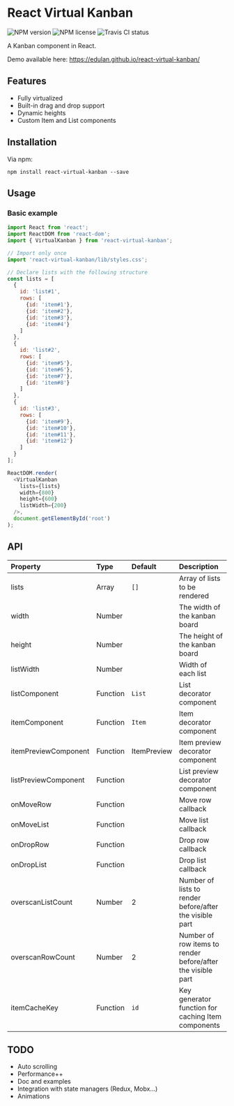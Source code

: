 # React Virtual Kanban
![NPM version](https://img.shields.io/npm/v/react-virtual-kanban.svg?style=flat)
![NPM license](https://img.shields.io/npm/l/react-virtual-kanban.svg?style=flat)
![Travis CI status](https://img.shields.io/travis/edulan/react-virtual-kanban.svg?style=flat)

A Kanban component in React.

Demo available here:
https://edulan.github.io/react-virtual-kanban/

## Features
* Fully virtualized
* Built-in drag and drop support
* Dynamic heights
* Custom Item and List components

## Installation
Via npm:
```shell
npm install react-virtual-kanban --save
```

## Usage
### Basic example
```javascript
import React from 'react';
import ReactDOM from 'react-dom';
import { VirtualKanban } from 'react-virtual-kanban';

// Import only once
import 'react-virtual-kanban/lib/styles.css';

// Declare lists with the following structure
const lists = [
  {
    id: 'list#1',
    rows: [
      {id: 'item#1'},
      {id: 'item#2'},
      {id: 'item#3'},
      {id: 'item#4'}
    ]
  },
  {
    id: 'list#2',
    rows: [
      {id: 'item#5'},
      {id: 'item#6'},
      {id: 'item#7'},
      {id: 'item#8'}
    ]
  },
  {
    id: 'list#3',
    rows: [
      {id: 'item#9'},
      {id: 'item#10'},
      {id: 'item#11'},
      {id: 'item#12'}
    ]
  }
];

ReactDOM.render(
  <VirtualKanban
    lists={lists}
    width={800}
    height={600}
    listWidth={200}
  />,
  document.getElementById('root')
);
```

## API
| Property | Type | Default | Description |
|:---------------------------|:------------------|:-----------------------------------------------------------------------------------------------------------|:-----------------------------------------------------------------------------------------------------------------------------------------------------------------------------------------------------------------------------------------------------------------------------------------------------------------------------------------------------------------------------------------------------------------------------------------------------------------------|
| lists | Array | `[]` | Array of lists to be rendered |
| width | Number | | The width of the kanban board |
| height | Number | | The height of the kanban board |
| listWidth | Number | | Width of each list |
| listComponent | Function | `List` | List decorator component |
| itemComponent | Function | `Item` | Item decorator component |
| itemPreviewComponent | Function | ItemPreview | Item preview decorator component |
| listPreviewComponent | Function | | List preview decorator component |
| onMoveRow | Function | | Move row callback |
| onMoveList | Function | | Move list callback |
| onDropRow | Function | | Drop row callback |
| onDropList | Function | | Drop list callback |
| overscanListCount | Number | 2 | Number of lists to render before/after the visible part |
| overscanRowCount | Number | 2 | Number of row items to render before/after the visible part |
| itemCacheKey | Function | `id` | Key generator function for caching Item components | 

## TODO
* Auto scrolling
* Performance++
* Doc and examples
* Integration with state managers (Redux, Mobx...)
* Animations

